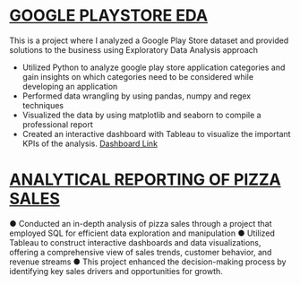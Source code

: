# [GOOGLE PLAYSTORE EDA](https://github.com/Bharathkumar-Tamilarasu/Exploratory-Data-Analysis-using-Python)

This is a project where I analyzed a Google Play Store dataset and provided solutions to the business using Exploratory Data Analysis approach

*	Utilized Python to analyze google play store application categories and gain insights on which categories need to be considered while developing an application
*	Performed data wrangling by using pandas, numpy and regex techniques
*	Visualized the data by using matplotlib and seaborn to compile a professional report
*	Created an interactive dashboard with Tableau to visualize the important KPIs of the analysis. [Dashboard Link](https://public.tableau.com/app/profile/bharathkumar.tamilarasu/viz/GooglePlayStoreAnalysis_16966154021780/PlayStoreAnalysis)

# [ANALYTICAL REPORTING OF PIZZA SALES]()
  
●	Conducted an in-depth analysis of pizza sales through a project that employed SQL for efficient data exploration and manipulation
●	Utilized Tableau to construct interactive dashboards and data visualizations, offering a comprehensive view of sales trends, customer behavior, and revenue streams
●	This project enhanced the decision-making process by identifying key sales drivers and opportunities for growth.

